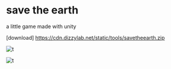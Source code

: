 save the earth
=======

a little game made with unity

[download] https://cdn.dizzylab.net/static/tools/savetheearth.zip

![t](https://i.imgur.com/Jz4wekZ.jpg)

![t](https://i.imgur.com/UV9pDR1.jpg)
